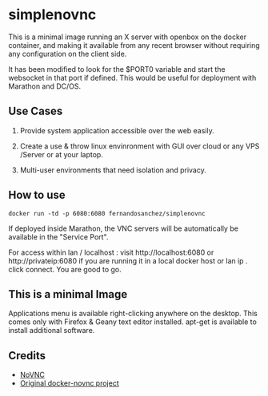 simplenovnc
============

This is a minimal image running an X server with openbox on the docker container, and making it available from any recent browser without requiring any configuration on the client side.

It has been modified to look for the $PORT0 variable and start the websocket in that port if defined. This would be useful for deployment with Marathon and DC/OS.


## Use Cases

1. Provide system application accessible over the web easily.

2. Create a use & throw linux envinronment with GUI over cloud or any VPS /Server or  at your laptop. 

3. Multi-user environments that need isolation and privacy.

## How to use
```
docker run -td -p 6080:6080 fernandosanchez/simplenovnc
```

If deployed inside Marathon, the VNC servers will be automatically be available in the "Service Port".

For access within lan / localhost : visit http://localhost:6080 or http://privateip:6080
if you are running it in a local docker host or lan ip . click connect. You are good to go.


## This is a minimal Image

Applications menu is available right-clicking anywhere on the desktop.
This comes only with Firefox & Geany text editor installed.
apt-get is available to install additional software.

## Credits

* [NoVNC](http://kanaka.github.io/noVNC/)
* [Original docker-novnc project](https://github.com/paimpozhil/docker-novnc)
